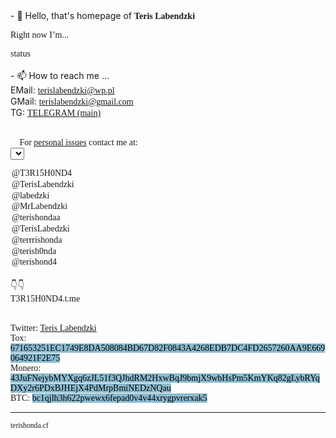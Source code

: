 
<style>
  @font-face {
		font-family: 'Hauss'; 
		src: url(ALSHAUSS-BOOK.TTF); 
	}
	 
	/* Жирный */
	@font-face {
		font-family: 'ALSHAUSS-MEDIUM.TTF'; 
		src: url(bold.ttf); 
	}

*{
	font-family: Hauss;
}
	
mark {
  background-color: #8cbcd0;
  color: black;
}
  
  </style>

<script>

var days = ['Sunday','Monday','Tuesday','Wednesday','Thursday','Friday','Saturday'];


function updateTime(){
    var currentTime = new Date();
var status = "Available ✅";

d = currentTime.getDay();
    h = currentTime.getHours();



 if (h >= 2 && h <= 7) {
  status = "Sleeping... 💤";
}


if (d == 1 && h>=13 && h<=19)
{
	status = "Busy. ⚠️ Do not disturb.";
}

if (d == 2 && h>=7 && h<=21)
{
	status = "Busy. ⚠️ Do not disturb.";
}

if (d == 3 && h>=12 && h<=15)
{
	status = "Busy. ⚠️ Do not disturb.";
}

if (d == 4 && h>=7 && h<=13)
{
	status = "Busy. ⚠️ Do not disturb.";
}

if (d == 5)
{

}

if (d == 6 && h>=7 && h<=12)
{
	status = "Busy. ⚠️ Do not disturb.";
}


if (d == 0)
{

}

    
	document.getElementById('status_span').innerHTML = status;
    
}
setInterval(updateTime, 1000);


</script>




<!---
terishonda/terishonda is a ✨ special ✨ repository because its `README.md` (this file) appears on your GitHub profile.
You can click the Preview link to take a look at your changes.
--->
<body>
- 👋 Hello, that's homepage of <b>Teris Labendzki</b><br>

Right now I’m...<br>
<div id="status_span">status</div><br>
- 📫 How to reach me ... <br>
EMail: <a href="mailto:terislabendzki@wp.pl">terislabendzki@wp.pl</a><br>
GMail: <a href="mailto:terislabendzki@gmail.com">terislabendzki@gmail.com</a><br>
TG: <a href="https://terrishonda">TELEGRAM (main)</a><br><br>

📩 For <u>personal issues</u> contact me at:<br>
<select id="telegram">
<option selected="selected" value="T3R15H0ND4.t.me">@T3R15H0ND4</option>
<option value="TerisLabendzki.t.me">@TerisLabendzki</option>
<option value="labedzki.t.me">@labedzki</option>
<option value="MrLabendzki.t.me">@MrLabendzki</option>
<option value="terishondaa.t.me">@terishondaa</option>
<option value="TerisLabedzki.t.me">@TerisLabedzki</option>
<option value="terrrishonda.t.me">@terrrishonda</option>
<option value="terish0nda.t.me">@terish0nda</option>
<option value="terishond4.t.me">@terishond4</option>
</select><br>
👇👇
<div style="margin:0; padding:0;" id="tglink">T3R15H0ND4.t.me</div><br>
<script type="text/javascript">
 document.getElementById("telegram").addEventListener("change", function(){
	document.getElementById('tglink').innerHTML = this.value;
    });
</script>


Twitter: <a href="https://twitter.com/@terishonda">Teris Labendzki</a><br>
Tox: <mark>671653251EC1749E8DA508084BD67D82F0843A4268EDB7DC4FD2657260AA9E669064921F2E75</mark><br>
Monero: <mark>43JuFNejybMYXgq6zJL51f3QJhdRM2HxwBqJ9bmjX9wbHsPm5KmYKq82gLybRYqDXy2r6PDxBJHEjX4PdMrpBmiNEDzNQau</mark><br>
BTC: <mark>bc1qjlh3h622pwewx6fepad0v4v44xrygpvrerxak5</mark>
<hr>
<p><small>terishonda.cf<small><p>	
<body>

